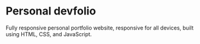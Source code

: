 # Personal devfolio

Fully responsive personal portfolio website, responsive for all devices, built using HTML, CSS, and JavaScript.